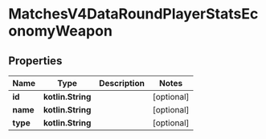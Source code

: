 
# MatchesV4DataRoundPlayerStatsEconomyWeapon

## Properties
| Name | Type | Description | Notes |
| ------------ | ------------- | ------------- | ------------- |
| **id** | **kotlin.String** |  |  [optional] |
| **name** | **kotlin.String** |  |  [optional] |
| **type** | **kotlin.String** |  |  [optional] |



